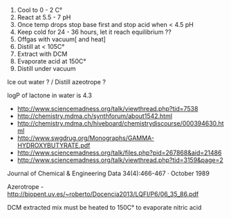 
1. Cool to 0 - 2 C°
2. React at 5.5 - 7 pH
3. Once temp drops stop base first and stop acid when < 4.5 pH
4. Keep cold for 24 - 36 hours, let it reach equilibrium ??
5. Offgas with vacuum[ and heat]
6. Distill at < 105C°
7. Extract with DCM
8. Evaporate acid at 150C°
9. Distill under vacuum

Ice out water ? / Distill azeotrope ?

logP of lactone in water is 4.3


- http://www.sciencemadness.org/talk/viewthread.php?tid=7538
- http://chemistry.mdma.ch/synthforum/about1542.html
- http://chemistry.mdma.ch/hiveboard/chemistrydiscourse/000394630.html
- http://www.swgdrug.org/Monographs/GAMMA-HYDROXYBUTYRATE.pdf
- http://www.sciencemadness.org/talk/files.php?pid=267868&aid=21486
- http://www.sciencemadness.org/talk/viewthread.php?tid=3159&page=2

Journal of Chemical & Engineering Data 34(4):466-467 · October 1989

Azerotrope - http://biopent.uv.es/~roberto/Docencia2013/LQFI/P6/06_35_86.pdf 

DCM extracted mix must be heated to 150C° to evaporate nitric acid


